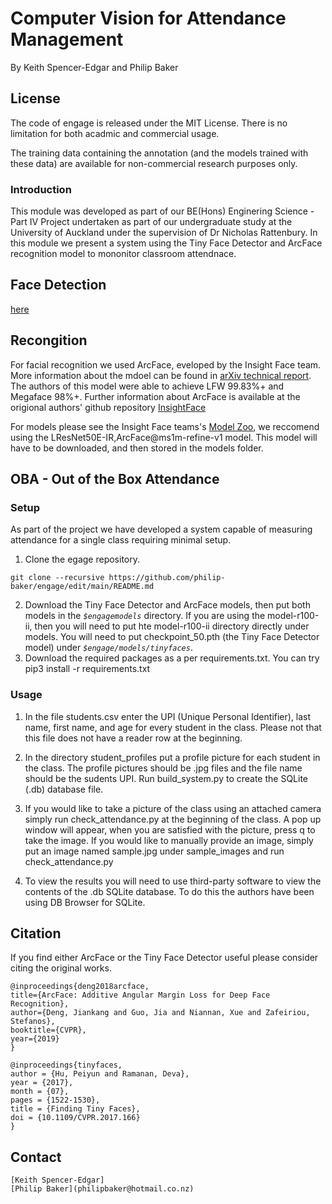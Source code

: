 # Computer Vision for Attendance Management

By Keith Spencer-Edgar and Philip Baker 

## License

The code of engage is released under the MIT License. There is no limitation for both acadmic and commercial usage.

The training data containing the annotation (and the models trained with these data) are available for non-commercial research purposes only.

### Introduction

This module was developed as part of our BE(Hons) Enginering Science - Part IV Project undertaken as part of our undergraduate study at the University of Auckland under the supervision of Dr Nicholas Rattenbury. In this module we present a system using the Tiny Face Detector and ArcFace recognition model to mononitor classroom attendnace. 

## Face Detection

[here](https://drive.google.com/file/d/1V8c8xkMrQaCnd3MVChvJ2Ge-DUfXPHNu/view)

## Recongition

For facial recognition we used ArcFace, eveloped by the Insight Face team. More information about the mdoel can be found in [arXiv technical report](https://arxiv.org/abs/1801.07698). The authors of this model were able to achieve LFW 99.83%+ and Megaface 98%+. Further information about ArcFace is available at the origional authors' github repository [InsightFace](https://github.com/deepinsight/insightface/blob/master/README.md)

For models please see the Insight Face teams's 
[Model Zoo](https://github.com/deepinsight/insightface/wiki/Model-Zoo), we reccomend using the LResNet50E-IR,ArcFace@ms1m-refine-v1 model.  This model will have to be downloaded, and then stored in the models folder. 


## OBA - Out of the Box Attendance
### Setup 
As part of the project we have developed a system capable of measuring attendance for a single class requiring minimal setup. 
1. Clone the egage repository.
```
git clone --recursive https://github.com/philip-baker/engage/edit/main/README.md
```
2. Download the Tiny Face Detector and ArcFace models, then put both models in the *`$engagemodels`* directory. If you are using the model-r100-ii, then you will need to put hte model-r100-ii directory directly under models. You will need to put checkpoint_50.pth (the Tiny Face Detector model) under *`$engage/models/tinyfaces`*.
3. Download the required packages as a per requirements.txt. You can try pip3 install -r requirements.txt
### Usage
1. In the file students.csv enter the UPI (Unique Personal Identifier), last name, first name, and age for every student in the class. Please not that this file does not have a reader row at the beginning. 

2. In the directory student_profiles put a profile picture for each student in the class. The profile pictures should be .jpg files and the file name should be the sudents UPI. Run build_system.py to create the SQLite (.db) database file.

3. If you would like to take a picture of the class using an attached camera simply run check_attendance.py at the beginning of the class. A pop up window will appear, when you are satisfied with the picture, press q to take the image. If you would like to manually provide an image, simply put an image named sample.jpg under sample_images and run check_attendance.py

4. To view the results you will need to use third-party software to view the contents of the .db SQLite database.  To do this the authors have been using DB Browser for SQLite. 



## Citation

If you find either ArcFace or the Tiny Face Detector useful please consider citing the original works.

```
@inproceedings{deng2018arcface,
title={ArcFace: Additive Angular Margin Loss for Deep Face Recognition},
author={Deng, Jiankang and Guo, Jia and Niannan, Xue and Zafeiriou, Stefanos},
booktitle={CVPR},
year={2019}
}

@inproceedings{tinyfaces,
author = {Hu, Peiyun and Ramanan, Deva},
year = {2017},
month = {07},
pages = {1522-1530},
title = {Finding Tiny Faces},
doi = {10.1109/CVPR.2017.166}
}
```

## Contact

```
[Keith Spencer-Edgar]
[Philip Baker](philipbaker@hotmail.co.nz)



